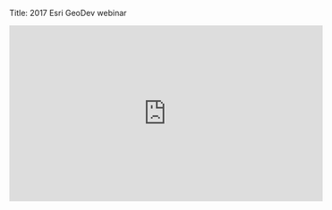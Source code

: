 Title: 2017 Esri GeoDev webinar

<iframe width="560" height="315" src="https://www.youtube.com/embed/abqhQI5MtHg" frameborder="0" allow="accelerometer; autoplay; encrypted-media; gyroscope; picture-in-picture" allowfullscreen></iframe>
